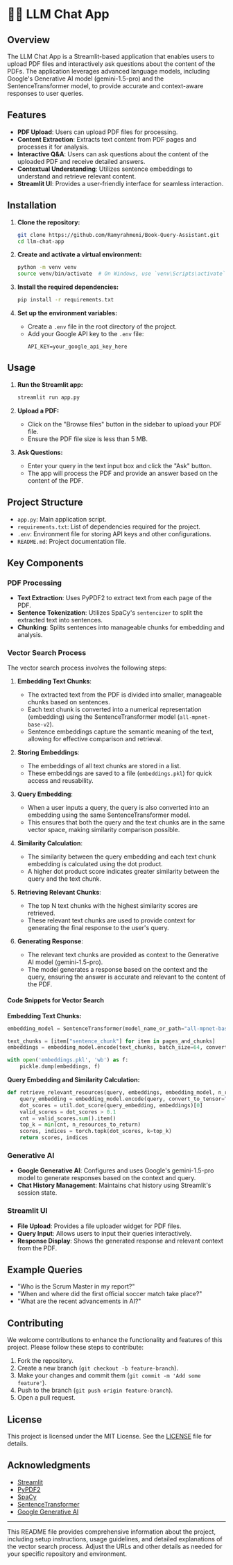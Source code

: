 # 🤗💬 LLM Chat App

## Overview
The LLM Chat App is a Streamlit-based application that enables users to upload PDF files and interactively ask questions about the content of the PDFs. The application leverages advanced language models, including Google's Generative AI model (gemini-1.5-pro) and the SentenceTransformer model, to provide accurate and context-aware responses to user queries.

## Features
- **PDF Upload**: Users can upload PDF files for processing.
- **Content Extraction**: Extracts text content from PDF pages and processes it for analysis.
- **Interactive Q&A**: Users can ask questions about the content of the uploaded PDF and receive detailed answers.
- **Contextual Understanding**: Utilizes sentence embeddings to understand and retrieve relevant content.
- **Streamlit UI**: Provides a user-friendly interface for seamless interaction.

## Installation
1. **Clone the repository:**
    ```bash
    git clone https://github.com/Ramyrahmeni/Book-Query-Assistant.git
    cd llm-chat-app
    ```

2. **Create and activate a virtual environment:**
    ```bash
    python -m venv venv
    source venv/bin/activate  # On Windows, use `venv\Scripts\activate`
    ```

3. **Install the required dependencies:**
    ```bash
    pip install -r requirements.txt
    ```

4. **Set up the environment variables:**
    - Create a `.env` file in the root directory of the project.
    - Add your Google API key to the `.env` file:
        ```
        API_KEY=your_google_api_key_here
        ```

## Usage
1. **Run the Streamlit app:**
    ```bash
    streamlit run app.py
    ```

2. **Upload a PDF:**
    - Click on the "Browse files" button in the sidebar to upload your PDF file.
    - Ensure the PDF file size is less than 5 MB.

3. **Ask Questions:**
    - Enter your query in the text input box and click the "Ask" button.
    - The app will process the PDF and provide an answer based on the content of the PDF.

## Project Structure
- `app.py`: Main application script.
- `requirements.txt`: List of dependencies required for the project.
- `.env`: Environment file for storing API keys and other configurations.
- `README.md`: Project documentation file.

## Key Components
### PDF Processing
- **Text Extraction**: Uses PyPDF2 to extract text from each page of the PDF.
- **Sentence Tokenization**: Utilizes SpaCy's `sentencizer` to split the extracted text into sentences.
- **Chunking**: Splits sentences into manageable chunks for embedding and analysis.

### Vector Search Process
The vector search process involves the following steps:

1. **Embedding Text Chunks**:
    - The extracted text from the PDF is divided into smaller, manageable chunks based on sentences.
    - Each text chunk is converted into a numerical representation (embedding) using the SentenceTransformer model (`all-mpnet-base-v2`).
    - Sentence embeddings capture the semantic meaning of the text, allowing for effective comparison and retrieval.

2. **Storing Embeddings**:
    - The embeddings of all text chunks are stored in a list.
    - These embeddings are saved to a file (`embeddings.pkl`) for quick access and reusability.

3. **Query Embedding**:
    - When a user inputs a query, the query is also converted into an embedding using the same SentenceTransformer model.
    - This ensures that both the query and the text chunks are in the same vector space, making similarity comparison possible.

4. **Similarity Calculation**:
    - The similarity between the query embedding and each text chunk embedding is calculated using the dot product.
    - A higher dot product score indicates greater similarity between the query and the text chunk.

5. **Retrieving Relevant Chunks**:
    - The top N text chunks with the highest similarity scores are retrieved.
    - These relevant text chunks are used to provide context for generating the final response to the user's query.

6. **Generating Response**:
    - The relevant text chunks are provided as context to the Generative AI model (gemini-1.5-pro).
    - The model generates a response based on the context and the query, ensuring the answer is accurate and relevant to the content of the PDF.

#### Code Snippets for Vector Search

**Embedding Text Chunks:**
```python
embedding_model = SentenceTransformer(model_name_or_path="all-mpnet-base-v2", device="cpu")

text_chunks = [item["sentence_chunk"] for item in pages_and_chunks]
embeddings = embedding_model.encode(text_chunks, batch_size=64, convert_to_tensor=True)

with open('embeddings.pkl', 'wb') as f:
    pickle.dump(embeddings, f)
```

**Query Embedding and Similarity Calculation:**
```python
def retrieve_relevant_resources(query, embeddings, embedding_model, n_resources_to_return=5):
    query_embedding = embedding_model.encode(query, convert_to_tensor=True)
    dot_scores = util.dot_score(query_embedding, embeddings)[0]
    valid_scores = dot_scores > 0.1
    cnt = valid_scores.sum().item()
    top_k = min(cnt, n_resources_to_return)
    scores, indices = torch.topk(dot_scores, k=top_k)
    return scores, indices
```

### Generative AI
- **Google Generative AI**: Configures and uses Google's gemini-1.5-pro model to generate responses based on the context and query.
- **Chat History Management**: Maintains chat history using Streamlit's session state.

### Streamlit UI
- **File Upload**: Provides a file uploader widget for PDF files.
- **Query Input**: Allows users to input their queries interactively.
- **Response Display**: Shows the generated response and relevant context from the PDF.

## Example Queries
- "Who is the Scrum Master in my report?"
- "When and where did the first official soccer match take place?"
- "What are the recent advancements in AI?"

## Contributing
We welcome contributions to enhance the functionality and features of this project. Please follow these steps to contribute:
1. Fork the repository.
2. Create a new branch (`git checkout -b feature-branch`).
3. Make your changes and commit them (`git commit -m 'Add some feature'`).
4. Push to the branch (`git push origin feature-branch`).
5. Open a pull request.

## License
This project is licensed under the MIT License. See the [LICENSE](LICENSE) file for details.

## Acknowledgments
- [Streamlit](https://streamlit.io/)
- [PyPDF2](https://pypdf2.readthedocs.io/en/latest/)
- [SpaCy](https://spacy.io/)
- [SentenceTransformer](https://www.sbert.net/)
- [Google Generative AI](https://cloud.google.com/generative-ai)

---

This README file provides comprehensive information about the project, including setup instructions, usage guidelines, and detailed explanations of the vector search process. Adjust the URLs and other details as needed for your specific repository and environment.
